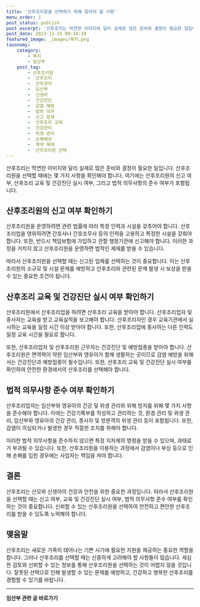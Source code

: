 ```yaml
---
title: '산후조리원을 선택하기 위해 알아야 할 사항'
menu_order: 1
post_status: publish
post_excerpt: '산후조리는 막연한 이미지와 달리 실제로 많은 준비와 결정이 필요한 일입니다. 산후조리원을 선택할 때에는 몇 가지 사항을 확인해야 합니다. 여기에는 산후조리원의 신고 여부, 산후조리 교육 및 건강진단 실시 여부, 그리고 법적 의무사항의 준수 여부가 포함됩니다.'
post_date: 2023-11-15 09:34:19
featured_image: _images/복지.png
taxonomy:
    category:
        - 복지
        - 임산부
    post_tag:
        - 산후조리원
        -  산후조리
        -  산후관리
        -  임산부
        -  신생아
        -  건강진단
        -  감염 예방
        -  법적 의무
        -  신고 업체
        -  산후조리 교육
        -  건강관리
        -  위생 관리
        -  손해배상
        -  계약 해제
        -  산후조리원 선택
---
```



산후조리는 막연한 이미지와 달리 실제로 많은 준비와 결정이 필요한 일입니다. 산후조리원을 선택할 때에는 몇 가지 사항을 확인해야 합니다. 여기에는 산후조리원의 신고 여부, 산후조리 교육 및 건강진단 실시 여부, 그리고 법적 의무사항의 준수 여부가 포함됩니다.

## 산후조리원의 신고 여부 확인하기

산후조리원을 운영하려면 관련 법률에 따라 특정 인력과 시설을 갖추어야 합니다. 산후조리업을 영위하려면 간호사나 간호조무사 등의 인력을 고용하고 특정한 시설을 갖춰야 합니다. 또한, 반드시 책임보험에 가입하고 관할 행정기관에 신고해야 합니다. 이러한 과정을 거치지 않고 산후조리원을 운영하면 법적인 제재를 받을 수 있습니다.

따라서 산후조리원을 선택할 때는 신고된 업체를 선택하는 것이 중요합니다. 이는 산후조리원의 소규모 및 시설 문제를 예방하고 산후조리와 관련된 문제 발생 시 보상을 받을 수 있는 중요한 조건이 됩니다.

## 산후조리 교육 및 건강진단 실시 여부 확인하기

산후조리원에서 산후조리업을 하려면 산후조리 교육을 받아야 합니다. 산후조리업자 및 종사자는 교육을 받고 교육실적을 보고해야 합니다. 산후조리자인 경우 교육기관에서 실시하는 교육을 일정 시간 이상 받아야 합니다. 또한, 산후조리업에 종사하는 다른 인력도 일정 교육 시간을 필요로 합니다.

또한, 산후조리업자 및 산후조리원 근무자는 건강진단 및 예방접종을 받아야 합니다. 산후조리원은 면역력이 약한 임산부와 영유아가 함께 생활하는 곳이므로 감염 예방을 위해서는 건강진단과 예방접종이 필수입니다. 또한, 산후조리 교육 및 건강진단 실시 여부를 확인하여 안전한 환경에서의 산후조리를 선택해야 합니다.

## 법적 의무사항 준수 여부 확인하기

산후조리업자는 임산부와 영유아의 건강 및 위생 관리와 위해 방지를 위해 몇 가지 사항을 준수해야 합니다. 이에는 건강기록부를 작성하고 관리하는 것, 환경 관리 및 위생 관리, 임산부와 영유아의 건강 관리, 종사자 및 방문객의 위생 관리 등이 포함됩니다. 또한, 감염이 의심되거나 발생한 경우 적절한 조치를 취해야 합니다.

이러한 법적 의무사항을 준수하지 않으면 특정 지자체의 명령을 받을 수 있으며, 과태료가 부과될 수 있습니다. 또한, 산후조리원을 이용하는 과정에서 감염이나 부상 등으로 인해 손해를 입힌 경우에는 사업자는 책임을 져야 합니다.

## 결론

산후조리는 산모와 신생아의 건강과 안전을 위한 중요한 과정입니다. 따라서 산후조리원을 선택할 때는 신고 여부, 교육 및 건강진단 실시 여부, 법적 의무사항 준수 여부를 확인하는 것이 중요합니다. 신뢰할 수 있는 산후조리원을 선택하여 안전하고 편안한 산후조리를 받을 수 있도록 노력해야 합니다.

## 맺음말

산후조리는 새로운 가족이 태어나는 기쁜 시기에 필요한 지원을 제공하는 중요한 역할을 합니다. 그러나 산후조리를 선택할 때는 신중하게 고려해야 할 사항들이 많습니다. 세심한 검토와 신뢰할 수 있는 정보를 통해 산후조리원을 선택하는 것이 어렵지 않을 것입니다. 잘못된 선택으로 인해 발생할 수 있는 문제를 예방하고, 건강하고 행복한 산후조리를 경험할 수 있기를 바랍니다.
<!-- wp:separator -->
<hr class="wp-block-separator has-alpha-channel-opacity"/>
<!-- /wp:separator -->

<!-- wp:group {"backgroundColor":"base","layout":{"type":"constrained"}} -->
<div class="wp-block-group has-base-background-color has-background"><!-- wp:paragraph {"align":"center","fontSize":"medium"} -->
<p class="has-text-align-center has-large-font-size"><strong>임산부 관련 글 바로가기</strong></p>
<!-- /wp:paragraph -->


<!-- wp:latest-posts
{"categories":[{"id":22654,"count":19,"description":"","link":"https://uknowlaw.com/category/%ec%9e%84%ec%82%b0%eb%b6%80/","name":"임산부","slug":"임산부","taxonomy":"category","parent":0,"meta":[],"_links":{"self":[{"href":"https://uknowlaw.com/wp-json/wp/v2/categories/22654"}],"collection":[{"href":"https://uknowlaw.com/wp-json/wp/v2/categories"}],"about":[{"href":"https://uknowlaw.com/wp-json/wp/v2/taxonomies/category"}],"wp:post_type":[{"href":"https://uknowlaw.com/wp-json/wp/v2/posts?categories=22654"}],"curies":[{"name":"wp","href":"https://api.w.org/{rel}","templated":true}]}}],"postsToShow":100,"excerptLength":28,"postLayout":"grid","columns":2,"featuredImageAlign":"left","featuredImageSizeSlug":"large","fontSize":"small"} /--></div>
<!-- /wp:group -->